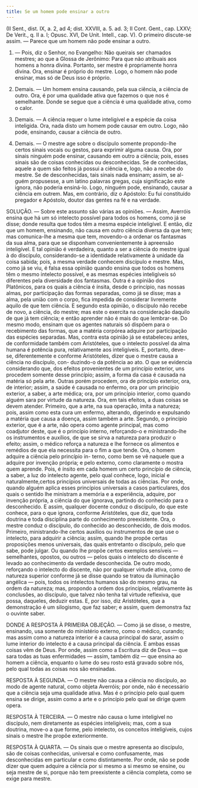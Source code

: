 ```yaml
---
title: Se um homem pode ensinar a outro
---
```


(II Sent., dist. IX, a. 2, ad 4; dist. XXVIII, a. 5. ad. 3; II Cont. Gent., cap. LXXV; De Verit., q. II a. I; Opusc. XVI, De Unit. Intell., cap. V).
  O primeiro discute-se assim. — Parece que um homem não pode ensinar a outro.  

1. — Pois, diz o Senhor, no Evangelho: Não queirais ser chamados mestres; ao que a Glossa de Jerônimo: Para que não atribuais aos homens a honra divina. Portanto, ser mestre é propriamente honra divina. Ora, ensinar é próprio do mestre. Logo, o  homem não pode ensinar, mas só de Deus isso é próprio.  

2. Demais. — Um homem ensina causando, pela sua ciência, a ciência de outro. Ora, é por uma qualidade ativa que fazemos o que nos é semelhante. Donde se segue que a ciência é uma qualidade ativa, como o calor.  

3. Demais. — A ciência requer o lume inteligível e a espécie da coisa inteligida. Ora, nada disto um homem pode causar em outro. Logo, não pode, ensinando, causar a ciência de outro.  

4. Demais. — O mestre age sobre o discípulo somente propondo-lhe certos sinais vocais ou gestos, para exprimir alguma causa. Ora, por sinais ninguém pode ensinar, causando em outro a ciência; pois, esses sinais são de coisas conhecidas ou desconhecidas. Se de conhecidas, aquele a quem são feitos já possui a ciência e, logo, não a recebe do mestre. Se de desconhecidas, tais sinais nada ensinam; assim, se al- guém propusesse, a um latino palavras gregas, cuja significação este ignora, não poderia ensiná-lo. Logo, ninguém pode, ensinando, causar a ciência em outrem.  Mas, em contrário, diz o Apóstolo: Eu fui constituído pregador e Apóstolo, doutor das gentes na fé e na verdade.  

SOLUÇÃO. — Sobre este assunto são várias as opiniões. — Assim, Averróis ensina que há um só intelecto possível para todos os homens, como já se disse; donde resulta que todos têm a mesma espécie inteligível. E então, diz que um homem, ensinando, não causa em outro ciência diversa da que tem; mas comunica-lhe a mesma que tem, movendo-o a ordenar os fantasmas da sua alma, para que se disponham convenientemente à apreensão inteligível. E tal opinião é verdadeira, quanto a ser a ciência do mestre igual à do discípulo, considerando-se a identidade relativamente à unidade da coisa sabida; pois, a mesma verdade conhecem discípulo e mestre. Mas, como já se viu, é falsa essa opinião quando ensina que todos os homens têm o mesmo intelecto possível, e as mesmas espécies inteligíveis só diferentes pela diversidade dos fantasmas.  Outra é a opinião dos Platônicos, para os quais a ciência é ínsita, desde o princípio, nas nossas almas, por participação das formas separadas, como já se disse; mas a alma, pela união com o corpo, fica impedida de considerar livremente aquilo de que tem ciência. E segundo esta opinião, o discípulo não recebe de novo, a ciência, do mestre; mas este o exercita na consideração daquilo de que já tem ciência; e então aprender não é mais do que lembrar-se. Do mesmo modo, ensinam que os agentes naturais só dispõem para o recebimento das formas, que a matéria corpórea adquire por participação das espécies separadas. Mas, contra esta opinião já se estabeleceu antes, de conformidade também com Aristóteles, que o intelecto possível da alma humana é potência pura, relativamente aos inteligíveis. E, portanto, deve-se, diferentemente e conforme Aristóteles, dizer que o mestre causa a ciência no discípulo, con- duzindo-o da potência ao ato. O que se evidencia considerando que, dos efeitos provenientes de um princípio exterior, uns procedem somente desse princípio; assim, a forma da casa é causada na matéria só pela arte. Outras porém procedem, ora de princípio exterior, ora, de interior; assim, a saúde é causada no enfermo, ora por um princípio exterior, a saber, a arte médica; ora, por um princípio interior, como quando alguém sara por virtude da natureza. Ora, em tais efeitos, a duas coisas se devem atender. Primeiro, que a arte, na sua operação, imita a natureza; pois, assim como esta cura um enfermo, alterando, digerindo e expulsando a matéria que causa a doença, assim também a arte. Segundo, o princípio exterior, que é a arte, não opera como agente principal, mas como coadjutor deste, que é o princípio interno, reforçando-o e ministrando-lhe os instrumentos e auxílios, de que se sirva a natureza para produzir o efeito; assim, o médico reforça a natureza e lhe fornece os alimentos e remédios de que ela necessita para o fim a que tende. Ora, o homem adquire a ciência pelo princípio in- terno, como bem se vê naquele que a adquire por invenção própria; e pelo externo, como claramente o mostra quem aprende. Pois, é ínsito em cada homem um certo princípio de ciência, a saber, a luz do intelecto agente, pelo qual conhece, logo, inicial e naturalmente,certos princípios universais de todas as ciências. Por onde, quando alguém aplica esses princípios universais a casos particulares, dos quais o sentido lhe ministram a memória e a experiência, adquire, por invenção própria, a ciência do que ignorava, partindo do conhecido para o desconhecido. E assim, qualquer docente conduz o discípulo, do que este conhece, para o que ignora, conforme Aristóteles, que diz, que toda doutrina e toda disciplina parte do conhecimento preexistente. Ora, o mestre conduz o discípulo, do conhecido ao desconhecido, de dois modos. Primeiro, ministrando-lhe certos auxílios ou instrumentos de que use o intelecto, para adquirir a ciência; assim, quando lhe propõe certas proposições menos universais, das quais entretanto o discípulo, pelo que sabe, pode julgar. Ou quando lhe propõe certos exemplos sensíveis — semelhantes, opostos, ou outros — pelos quais o intelecto do discente é levado ao conhecimento da verdade desconhecida. De outro modo, reforçando o intelecto do discente, não por qualquer virtude ativa, como de natureza superior conforme já se disse quando se tratou da iluminação angélica — pois, todos os intelectos humanos são do mesmo grau, na ordem da natureza; mas, propondo a ordem dos princípios, relativamente às conclusões, ao discípulo, que talvez não tenha tal virtude reflexiva, que possa, daqueles, deduzir estas. E, por isso, diz Aristóteles, que a demonstração é um silogismo, que faz saber; e assim, quem demonstra faz o ouvinte saber.  

DONDE A RESPOSTA À PRIMEIRA OBJEÇÃO. — Como já se disse, o mestre, ensinando, usa somente do ministério externo, como o médico, curando; mas assim como a natureza interior é a causa principal do sarar, assim o lume interior do intelecto é a causa principal da ciência. E ambas essas coisas vêm de Deus. Por onde, assim como a Escritura diz de Deus — que sara todas as tuas enfermidades — assim, também diz — que ensina ao homem a ciência, enquanto o lume do seu rosto está gravado sobre nós, pelo qual todas as coisas nos são ensinadas.  

RESPOSTA À SEGUNDA. — O mestre não causa a ciência no discípulo, ao modo de agente natural, como objeta Averróis; por onde, não é necessário que a ciência seja uma qualidade ativa. Mas é o princípio pelo qual quem ensina se dirige, assim como a arte e o princípio pelo qual se dirige quem opera. 

RESPOSTA À TERCEIRA. — O mestre não causa o lume inteligível no discípulo, nem diretamente as espécies inteligíveis; mas, com a sua doutrina, move-o a que forme, pelo intelecto, os conceitos inteligíveis, cujos sinais o mestre lhe propõe exteriormente.  

RESPOSTA À QUARTA. — Os sinais que o mestre apresenta ao discípulo, são de coisas conhecidas, universal e como confusamente, mas desconhecidas em particular e como distintamente. Por onde, não se pode dizer que quem adquire a ciência por si mesmo a si mesmo se ensine, ou seja mestre de si, porque não tem preexistente a ciência completa, como se exige para mestre.